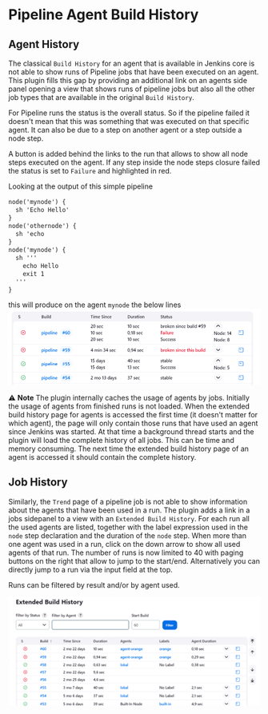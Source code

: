 Pipeline Agent Build History
==========

## Agent History
The classical `Build History` for an agent that is available in Jenkins core is not able to show runs of Pipeline jobs
that have been executed on an agent. This plugin fills this gap by providing an additional link on an agents side panel
opening a view that shows runs of pipeline jobs but also all the other job types that are available in the original
`Build History`.

For Pipeline runs the status is the overall status. So if the pipeline failed it doesn't mean that this was something
that was executed on that specific agent. It can also be due to a step on another agent or a step outside a node step.

A button is added behind the links to the run that allows to show all node steps executed on the agent. If any step
inside the node steps closure failed the status is set to `Failure` and highlighted in red.
 
Looking at the output of this simple pipeline 
```
node('mynode') {
  sh 'Echo Hello' 
}
node('othernode') {
  sh 'echo 
}
node('mynode') {
  sh '''
    echo Hello
    exit 1
  ''' 
}
```
this will produce on the agent `mynode` the below lines
![agent-history.png](docs/agent-history.png)

:warning: 
**Note** The plugin internally caches the usage of agents by jobs. Initially the usage of agents from finished runs is 
not loaded. When the extended build history page for agents is accessed the first time (it doesn't matter for which agent), 
the page will only contain those runs that have used an agent since Jenkins was started. At that time a background thread
starts and the plugin will load the complete history of all jobs. This can be time and memory consuming. The next time the 
extended build history page of an agent is accessed it should contain the complete history.


## Job History
Similarly, the `Trend` page of a pipeline job is not able to show information about the agents that have been used in
a run. The plugin adds a link in a jobs sidepanel to a view with an `Extended Build History`. For each run all the used 
agents are listed, together with the label expression used in the `node` step declaration and the duration of the `node`
step. When more than one agent was used in a run, click on the down arrow to show all used agents of that run.
The number of runs is now limited to 40 with paging buttons on the right that allow to jump to the start/end. 
Alternatively you can directly jump to a run via the input field at the top.

Runs can be filtered by result and/or by agent used.


![trend.png](docs/trend.png)